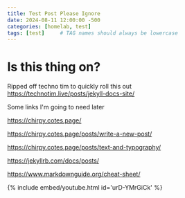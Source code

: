 ```yaml
---
title: Test Post Please Ignore
date: 2024-08-11 12:00:00 -500
categories: [homelab, test]
tags: [test]     # TAG names should always be lowercase
---
```


# Is this thing on?

Ripped off techno tim to quickly roll this out https://technotim.live/posts/jekyll-docs-site/

Some links I'm going to need later

https://chirpy.cotes.page/

https://chirpy.cotes.page/posts/write-a-new-post/

https://chirpy.cotes.page/posts/text-and-typography/

https://jekyllrb.com/docs/posts/

https://www.markdownguide.org/cheat-sheet/

{% include embed/youtube.html id='urD-YMrGiCk' %}